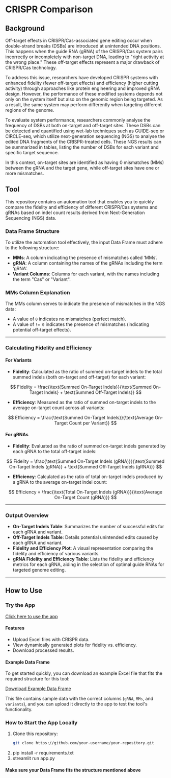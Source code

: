 # CRISPR Comparison

## Background
Off-target effects in CRISPR/Cas-associated gene editing occur when double-strand breaks (DSBs) are introduced at unintended DNA positions. This happens when the guide RNA (gRNA) of the CRISPR/Cas system pairs incorrectly or incompletely with non-target DNA, leading to "right activity at the wrong place." These off-target effects represent a major drawback of CRISPR/Cas technology.

To address this issue, researchers have developed CRISPR systems with enhanced fidelity (fewer off-target effects) and efficiency (higher cutting activity) through approaches like protein engineering and improved gRNA design. However, the performance of these modified systems depends not only on the system itself but also on the genomic region being targeted. As a result, the same system may perform differently when targeting different regions of the genome.

To evaluate system performance, researchers commonly analyse the frequency of DSBs at both on-target and off-target sites. These DSBs can be detected and quantified using wet-lab techniques such as GUIDE-seq or CIRCLE-seq, which utilize next-generation sequencing (NGS) to analyse the edited DNA fragments of the CRISPR-treated cells. These NGS results can be summarized in tables, listing the number of DSBs for each variant and specific target sequence.

In this context, on-target sites are identified as having 0 mismatches (MMs) between the gRNA and the target gene, while off-target sites have one or more mismatches.

## Tool
This repository contains an automation tool that enables you to quickly compare the fidelity and efficiency of different CRISPR/Cas systems and gRNAs based on indel count results derived from Next-Generation Sequencing (NGS) data.

### Data Frame Structure
To utilize the automation tool effectively, the input Data Frame must adhere to the following structure:
- **MMs**: A column indicating the presence of mismatches called ‘MMs’.
- **gRNA**: A column containing the names of the gRNAs including the term ‘gRNA’.
- **Variant Columns**: Columns for each variant, with the names including the term "Cas" or "Variant".

### MMs Column Explanation
The MMs column serves to indicate the presence of mismatches in the NGS data:
- A value of `0` indicates no mismatches (perfect match).
- A value of `!= 0` indicates the presence of mismatches (indicating potential off-target effects).

---

### Calculating Fidelity and Efficiency

#### For Variants
- **Fidelity**: Calculated as the ratio of summed on-target indels to the total summed indels (both on-target and off-target) for each variant:

$$
Fidelity = \frac{\text{Summed On-Target Indels}}{\text{Summed On-Target Indels} + \text{Summed Off-Target Indels}}
$$

- **Efficiency**: Measured as the ratio of summed on-target indels to the average on-target count across all variants:

$$
Efficiency = \frac{\text{Summed On-Target Indels}}{\text{Average On-Target Count per Variant}}
$$

#### For gRNAs
- **Fidelity**: Evaluated as the ratio of summed on-target indels generated by each gRNA to the total off-target indels:

$$
Fidelity = \frac{\text{Summed On-Target Indels (gRNA)}}{\text{Summed On-Target Indels (gRNA)} + \text{Summed Off-Target Indels (gRNA)}}
$$

- **Efficiency**: Calculated as the ratio of total on-target indels produced by a gRNA to the average on-target indel count:

$$
Efficiency = \frac{\text{Total On-Target Indels (gRNA)}}{\text{Average On-Target Count (gRNA)}}
$$

---

### Output Overview
- **On-Target Indels Table**: Summarizes the number of successful edits for each gRNA and variant.
- **Off-Target Indels Table**: Details potential unintended edits caused by each gRNA and variant.
- **Fidelity and Efficiency Plot**: A visual representation comparing the fidelity and efficiency of various variants.
- **gRNA Fidelity and Efficiency Table**: Lists the fidelity and efficiency metrics for each gRNA, aiding in the selection of optimal guide RNAs for targeted genome editing.

---

## How to Use

### Try the App
[Click here to use the app](https://your-app-name.streamlit.app)

#### Features
- Upload Excel files with CRISPR data.
- View dynamically generated plots for fidelity vs. efficiency.
- Download processed results.

#### Example Data Frame
To get started quickly, you can download an example Excel file that fits the required structure for this tool:

[Download Example Data Frame](./data/example_data.xlsx)

This file contains sample data with the correct columns (`gRNA`, `MMs`, and `variants`), and you can upload it directly to the app to test the tool's functionality.

### How to Start the App Locally
1. Clone this repository:
   ```bash
   git clone https://github.com/your-username/your-repository.git
2. pip install -r requirements.txt
3. streamlit run app.py

#### Make sure your Data Frame fits the structure mentioned above









